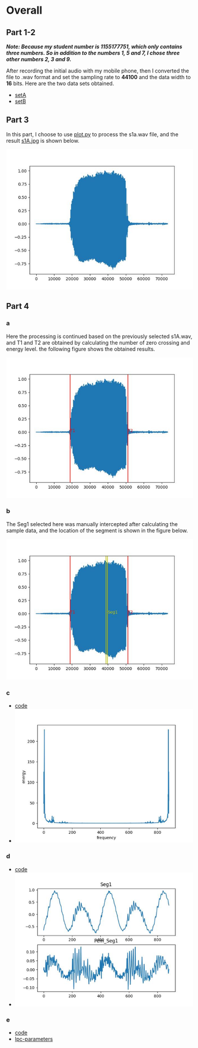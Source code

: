 # Overall

## Part 1-2

***Note: Because my student number is 1155177751, which only contains three numbers. So in addition to the numbers 1, 5 and 7, I chose three other numbers 2, 3 and 9.***

After recording the initial audio with my mobile phone, then I converted the file to .wav format  and set the sampling rate to **44100** and the data width to **16** bits. Here are the two data sets obtained.

- [setA](./set-A)
- [setB](./set-B)



## Part 3

In this part, I choose to use [plot.py](./plot.py) to process the s1a.wav file, and the result [s1A.jpg](./s1A.jpg) is shown below.

![The Time Domain Signal](./s1A.jpg)



## Part 4

### a

Here the processing is continued based on the previously selected s1A.wav, and T1 and T2 are obtained by calculating the number of zero crossing and energy level. the following figure shows the obtained results. 

![end point detection](./s1A_wav.jpg)



### b

The Seg1 selected here was manually intercepted after calculating the sample data, and the location of the segment is shown in the figure below.

![Segment](./s1A_Seg1_wav.jpg)

### c

- [code](./fourier_code.txt)
- ![fourier_s1A.jpg](./fourier_s1A.jpg)

### d

- [code](./pre-em.txt)
- ![Pem_s1A.jpg](./Pem_s1A.jpg)

### e

- [code](./lpc.txt)
- [lpc-parameters](./lpc10.txt)
